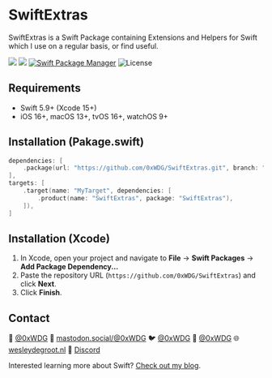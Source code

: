 # SwiftExtras

SwiftExtras is a Swift Package containing Extensions and Helpers for Swift which I use on a regular basis, or find useful.

[![](https://img.shields.io/endpoint?url=https%3A%2F%2Fswiftpackageindex.com%2Fapi%2Fpackages%2F0xWDG%2FSwiftExtras%2Fbadge%3Ftype%3Dplatforms)](https://swiftpackageindex.com/0xWDG/SwiftExtras)
[![](https://img.shields.io/endpoint?url=https%3A%2F%2Fswiftpackageindex.com%2Fapi%2Fpackages%2F0xWDG%2FSwiftExtras%2Fbadge%3Ftype%3Dswift-versions)](https://swiftpackageindex.com/0xWDG/SwiftExtras)
[![Swift Package Manager](https://img.shields.io/badge/SPM-compatible-brightgreen.svg)](https://swift.org/package-manager)
![License](https://img.shields.io/github/license/0xWDG/SwiftExtras)

## Requirements

- Swift 5.9+ (Xcode 15+)
- iOS 16+, macOS 13+, tvOS 16+, watchOS 9+

## Installation (Pakage.swift)

```swift
dependencies: [
    .package(url: "https://github.com/0xWDG/SwiftExtras.git", branch: "main"),
],
targets: [
    .target(name: "MyTarget", dependencies: [
        .product(name: "SwiftExtras", package: "SwiftExtras"),
    ]),
]
```

## Installation (Xcode)

1. In Xcode, open your project and navigate to **File** → **Swift Packages** → **Add Package Dependency...**
2. Paste the repository URL (`https://github.com/0xWDG/SwiftExtras`) and click **Next**.
3. Click **Finish**.

## Contact

🦋 [@0xWDG](https://bsky.app/profile/0xWDG.bsky.social)
🐘 [mastodon.social/@0xWDG](https://mastodon.social/@0xWDG)
🐦 [@0xWDG](https://x.com/0xWDG)
🧵 [@0xWDG](https://www.threads.net/@0xWDG)
🌐 [wesleydegroot.nl](https://wesleydegroot.nl)
🤖 [Discord](https://discordapp.com/users/918438083861573692)

Interested learning more about Swift? [Check out my blog](https://wesleydegroot.nl/blog/).

